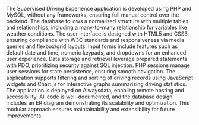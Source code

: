 The Supervised Driving Experience application is developed using PHP and MySQL, without any frameworks, ensuring full manual control over the backend. The database follows a normalized structure with multiple tables and relationships, including a many-to-many relationship for variables like weather conditions. The user interface is designed with HTML5 and CSS3, ensuring compliance with W3C standards and responsiveness via media queries and flexbox/grid layouts. Input forms include features such as default date and time, numeric keypads, and dropdowns for an enhanced user experience. Data storage and retrieval leverage prepared statements with PDO, prioritizing security against SQL injection. PHP sessions manage user sessions for state persistence, ensuring smooth navigation. The application supports filtering and sorting of driving records using JavaScript widgets and Chart.js for interactive graphs summarizing driving statistics. The application is deployed on Alwaysdata, enabling remote hosting and accessibility. All code is well-documented, and the database design includes an ER diagram demonstrating its scalability and optimization. This modular approach ensures maintainability and extensibility for future improvements.
